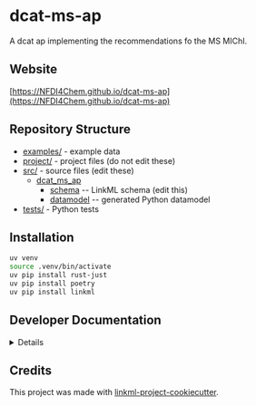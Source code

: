 # dcat-ms-ap

A dcat ap implementing the recommendations fo the MS MIChI.

## Website

[https://NFDI4Chem.github.io/dcat-ms-ap](https://NFDI4Chem.github.io/dcat-ms-ap)

## Repository Structure

* [examples/](examples/) - example data
* [project/](project/) - project files (do not edit these)
* [src/](src/) - source files (edit these)
  * [dcat_ms_ap](src/dcat_ms_ap)
    * [schema](src/dcat_ms_ap/schema) -- LinkML schema
      (edit this)
    * [datamodel](src/dcat_ms_ap/datamodel) -- generated
      Python datamodel
* [tests/](tests/) - Python tests

## Installation

```bash
uv venv
source .venv/bin/activate
uv pip install rust-just
uv pip install poetry
uv pip install linkml
```



## Developer Documentation

<details>
To run commands you may use good old make or the command runner [just](https://github.com/casey/just/) which is a better choice on Windows.
Use the `make` command or `duty` commands to generate project artefacts:
* `make help` or `just --list`: list all pre-defined tasks
* `make all` or `just all`: make everything
* `make deploy` or `just deploy`: deploys site
</details>

## Credits

This project was made with
[linkml-project-cookiecutter](https://github.com/linkml/linkml-project-cookiecutter).
